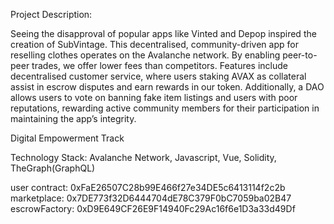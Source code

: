 Project Description:

Seeing the disapproval of popular apps like Vinted and Depop inspired the creation of SubVintage. This decentralised, community-driven app for reselling clothes operates on the Avalanche network. By enabling peer-to-peer trades, we offer lower fees than competitors. Features include decentralised customer service, where users staking AVAX as collateral assist in escrow disputes and earn rewards in our token. Additionally, a DAO allows users to vote on banning fake item listings and users with poor reputations, rewarding active community members for their participation in maintaining the app’s integrity.

Digital Empowerment Track

Technology Stack: Avalanche Network, Javascript, Vue, Solidity, TheGraph(GraphQL)

user contract: 0xFaE26507C28b99E466f27e34DE5c6413114f2c2b
marketplace: 0x7DE773f32D6444704dE78C379F0bC7059ba02B47
escrowFactory: 0xD9E649CF26E9F14940Fc29Ac16f6e1D3a33d49Df
